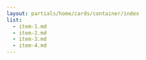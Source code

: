 ```yaml
---
layout: partials/home/cards/container/index
list:
  - item-1.md
  - item-2.md
  - item-3.md
  - item-4.md
---
```

